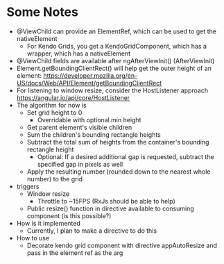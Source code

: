 # Some Notes
- @ViewChild can provide an ElementRef, which can be used to get the nativeElement
  - For Kendo Grids, you get a KendoGridComponent, which has a wrapper, which has a nativeElement
- @ViewChild fields are available after ngAfterViewInit() (AfterViewInit)
- Element.getBoundingClientRect() will help get the outer height of an element: https://developer.mozilla.org/en-US/docs/Web/API/Element/getBoundingClientRect
- For listening to window resize, consider the HostListener approach https://angular.io/api/core/HostListener
- The algorithm for now is
  - Set grid height to 0
    - Overridable with optional min height
  - Get parent element's visible children
  - Sum the children's bounding rectangle heights
  - Subtract the total sum of heights from the container's bounding rectangle height
    - Optional: If a desired additional gap is requested, subtract the specified gap in pixels as well
  - Apply the resulting number (rounded down to the nearest whole number) to the grid
- triggers
  - Window resize
    - Throttle to ~15FPS (RxJs should be able to help)
  - Public resize() function in directive available to consuming component (is this possible?)
- How is it implemented
  - Currently, I plan to make a directive to do this
- How to use
  - Decorate kendo grid component with directive appAutoResize and pass in the element ref as the arg

